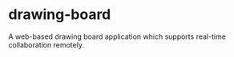 # drawing-board

A web-based drawing board application which supports real-time collaboration remotely.
